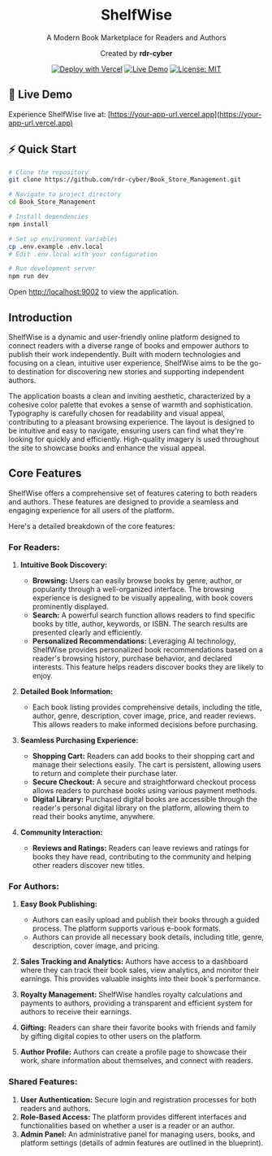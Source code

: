 <div align="center">
  <h1>ShelfWise</h1>
  <p>A Modern Book Marketplace for Readers and Authors</p>
  <p>Created by <strong>rdr-cyber</strong></p>
  
  [![Deploy with Vercel](https://vercel.com/button)](https://vercel.com/new/clone?repository-url=https://github.com/rdr-cyber/Book_Store_Management)
  [![Live Demo](https://img.shields.io/badge/Live-Demo-success)](https://your-app-url.vercel.app)
  [![License: MIT](https://img.shields.io/badge/License-MIT-yellow.svg)](./LICENSE)
</div>

## 🚀 Live Demo

Experience ShelfWise live at: [https://your-app-url.vercel.app](https://your-app-url.vercel.app)

## ⚡ Quick Start

```bash
# Clone the repository
git clone https://github.com/rdr-cyber/Book_Store_Management.git

# Navigate to project directory
cd Book_Store_Management

# Install dependencies
npm install

# Set up environment variables
cp .env.example .env.local
# Edit .env.local with your configuration

# Run development server
npm run dev
```

Open [http://localhost:9002](http://localhost:9002) to view the application.

## Introduction

ShelfWise is a dynamic and user-friendly online platform designed to connect readers with a diverse range of books and empower authors to publish their work independently. Built with modern technologies and focusing on a clean, intuitive user experience, ShelfWise aims to be the go-to destination for discovering new stories and supporting independent authors.

The application boasts a clean and inviting aesthetic, characterized by a cohesive color palette that evokes a sense of warmth and sophistication. Typography is carefully chosen for readability and visual appeal, contributing to a pleasant browsing experience. The layout is designed to be intuitive and easy to navigate, ensuring users can find what they're looking for quickly and efficiently. High-quality imagery is used throughout the site to showcase books and enhance the visual appeal.

## Core Features

ShelfWise offers a comprehensive set of features catering to both readers and authors. These features are designed to provide a seamless and engaging experience for all users of the platform.

Here's a detailed breakdown of the core features:

### For Readers:

1.  **Intuitive Book Discovery:**
    *   **Browsing:** Users can easily browse books by genre, author, or popularity through a well-organized interface. The browsing experience is designed to be visually appealing, with book covers prominently displayed.
    *   **Search:** A powerful search function allows readers to find specific books by title, author, keywords, or ISBN. The search results are presented clearly and efficiently.
    *   **Personalized Recommendations:** Leveraging AI technology, ShelfWise provides personalized book recommendations based on a reader's browsing history, purchase behavior, and declared interests. This feature helps readers discover books they are likely to enjoy.

2.  **Detailed Book Information:**
    *   Each book listing provides comprehensive details, including the title, author, genre, description, cover image, price, and reader reviews. This allows readers to make informed decisions before purchasing.

3.  **Seamless Purchasing Experience:**
    *   **Shopping Cart:** Readers can add books to their shopping cart and manage their selections easily. The cart is persistent, allowing users to return and complete their purchase later.
    *   **Secure Checkout:** A secure and straightforward checkout process allows readers to purchase books using various payment methods.
    *   **Digital Library:** Purchased digital books are accessible through the reader's personal digital library on the platform, allowing them to read their books anytime, anywhere.

4.  **Community Interaction:**
    *   **Reviews and Ratings:** Readers can leave reviews and ratings for books they have read, contributing to the community and helping other readers discover new titles.

### For Authors:

1.  **Easy Book Publishing:**
    *   Authors can easily upload and publish their books through a guided process. The platform supports various e-book formats.
    *   Authors can provide all necessary book details, including title, genre, description, cover image, and pricing.

2.  **Sales Tracking and Analytics:** Authors have access to a dashboard where they can track their book sales, view analytics, and monitor their earnings. This provides valuable insights into their book's performance.

1.  **Royalty Management:** ShelfWise handles royalty calculations and payments to authors, providing a transparent and efficient system for authors to receive their earnings.

2. **Gifting:** Readers can share their favorite books with friends and family by gifting digital copies to other users on the platform.

3.  **Author Profile:** Authors can create a profile page to showcase their work, share information about themselves, and connect with readers.

### Shared Features:

1.  **User Authentication:** Secure login and registration processes for both readers and authors.
2.  **Role-Based Access:** The platform provides different interfaces and functionalities based on whether a user is a reader or an author.
3.  **Admin Panel:** An administrative panel for managing users, books, and platform settings (details of admin features are outlined in the blueprint).
